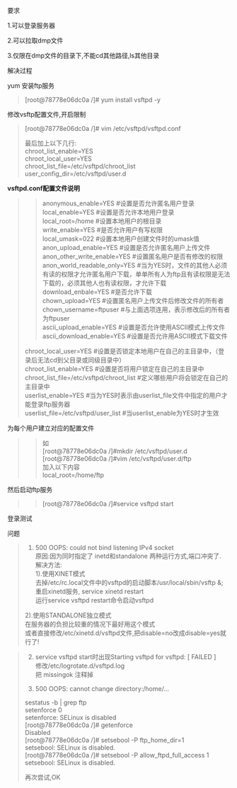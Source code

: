 
 要求

 1.可以登录服务器

 2.可以拉取dmp文件

 3.仅限在dmp文件的目录下,不能cd其他路径,ls其他目录

 

 解决过程

 yum 安装ftp服务

 
> [root@78778e06dc0a /]# yum install vsftpd -y
> 
>  
 

 修改vsftp配置文件,开启限制

 
> [root@78778e06dc0a /]# vim /etc/vsftpd/vsftpd.conf
> 
>  最后加上以下几行:  
>  chroot_list_enable=YES  
>  chroot_local_user=YES  
>  chroot_list_file=/etc/vsftpd/chroot_list  
>  user_config_dir=/etc/vsftpd/user.d
> 
>  
 **vsftpd.conf配置文件说明** 

 
> >  anonymous_enable=YES #设置是否允许匿名用户登录  
>  local_enable=YES #设置是否允许本地用户登录  
>  local_root=/home #设置本地用户的根目录  
>  write_enable=YES #是否允许用户有写权限  
>  local_umask=022 #设置本地用户创建文件时的umask值  
>  anon_upload_enable=YES #设置是否允许匿名用户上传文件  
>  anon_other_write_enable=YES #设置匿名用户是否有修改的权限  
>  anon_world_readable_only=YES #当为YES时，文件的其他人必须有读的权限才允许匿名用户下载，单单所有人为ftp且有读权限是无法下载的，必须其他人也有读权限，才允许下载  
>  download_enbale=YES #是否允许下载  
>  chown_upload=YES #设置匿名用户上传文件后修改文件的所有者  
>  chown_username=ftpuser #与上面选项连用，表示修改后的所有者为ftpuser  
>  ascii_upload_enable=YES #设置是否允许使用ASCII模式上传文件  
>  ascii_download_enable=YES #设置是否允许用ASCII模式下载文件
> 
>  chroot_local_user=YES #设置是否锁定本地用户在自己的主目录中，（登录后无法cd到父目录或同级目录中）  
>  chroot_list_enable=YES #设置是否将用户锁定在自己的主目录中  
>  chroot_list_file=/etc/vsftpd/chroot_list #定义哪些用户将会锁定在自己的主目录中  
>  userlist_enable=YES #当为YES时表示由userlist_file文件中指定的用户才能登录ftp服务器  
>  userlist_file=/etc/vsftpd/user_list #当userlist_enable为YES时才生效
> 
>  
> 
>  
 为每个用户建立对应的配置文件 

 
> >  如  
>  [root@78778e06dc0a /]#mkdir /etc/vsftpd/user.d  
>  [root@78778e06dc0a /]#vim /etc/vsftpd/user.d/ftp  
>  加入以下内容  
>  local_root=/home/ftp
> 
>  
 

 然后启动ftp服务

 
> >  [root@78778e06dc0a /]#service vsftpd start  
>  
> 
>  
 登录测试

 问题

 
> 1. 500 OOPS: could not bind listening IPv4 socket  
>  原因:因为同时指定了 inetd和standalone 两种运行方式,端口冲突了.  
>  解决方法:  
>  1).使用XINET模式  
>  去掉/etc/rc.local文件中的vsftpd的启动脚本/usr/local/sbin/vsftp &;  
>  重启xinetd服务, service xinetd restart  
>  运行service vsftpd restart命令启动vsftpd
> 
>  2).使用STANDALONE独立模式  
>  在服务器的负担比较重的情况下最好用这个模式  
>  或者直接修改/etc/xinetd.d/vsftpd文件,把disable=no改成disable=yes就行了!
> 
>  
> 
>  
 

 

 
> 2. service vsftpd start时出现Starting vsftpd for vsftpd: [ FAILED ]  
>  修改/etc/logrotate.d/vsftpd.log  
>  把 missingok 注释掉
> 
>  3. 500 OOPS: cannot change directory:/home/...
> 
>  sestatus -b | grep ftp  
>  setenforce 0  
>  setenforce: SELinux is disabled  
>  [root@78778e06dc0a /]# getenforce  
>  Disabled  
>  [root@78778e06dc0a /]# setsebool -P ftp_home_dir=1  
>  setsebool: SELinux is disabled.  
>  [root@78778e06dc0a /]# setsebool -P allow_ftpd_full_access 1  
>  setsebool: SELinux is disabled.
> 
>  再次尝试,OK
> 
>  
 

 

   
 
